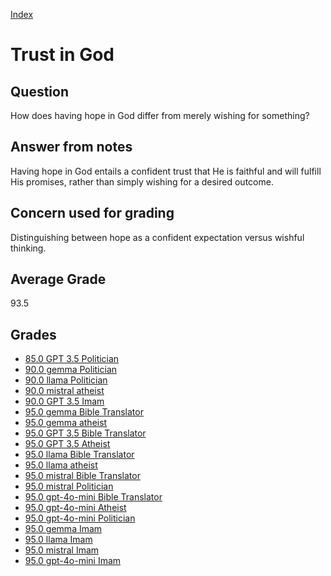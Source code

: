 
[Index](../../index.md)
# Trust in God
## Question
How does having hope in God differ from merely wishing for something?

## Answer from notes
Having hope in God entails a confident trust that He is faithful and will fulfill His promises, rather than simply wishing for a desired outcome.

## Concern used for grading
Distinguishing between hope as a confident expectation versus wishful thinking.

## Average Grade
93.5

## Grades
 * [85.0 GPT 3.5 Politician](../answers/GPT_3.5_Politician/Trust_in_God.md)
 * [90.0 gemma Politician](../answers/gemma_Politician/Trust_in_God.md)
 * [90.0 llama Politician](../answers/llama_Politician/Trust_in_God.md)
 * [90.0 mistral atheist](../answers/mistral_atheist/Trust_in_God.md)
 * [90.0 GPT 3.5 Imam](../answers/GPT_3.5_Imam/Trust_in_God.md)
 * [95.0 gemma Bible Translator](../answers/gemma_Bible_Translator/Trust_in_God.md)
 * [95.0 gemma atheist](../answers/gemma_atheist/Trust_in_God.md)
 * [95.0 GPT 3.5 Bible Translator](../answers/GPT_3.5_Bible_Translator/Trust_in_God.md)
 * [95.0 GPT 3.5 Atheist](../answers/GPT_3.5_Atheist/Trust_in_God.md)
 * [95.0 llama Bible Translator](../answers/llama_Bible_Translator/Trust_in_God.md)
 * [95.0 llama atheist](../answers/llama_atheist/Trust_in_God.md)
 * [95.0 mistral Bible Translator](../answers/mistral_Bible_Translator/Trust_in_God.md)
 * [95.0 mistral Politician](../answers/mistral_Politician/Trust_in_God.md)
 * [95.0 gpt-4o-mini Bible Translator](../answers/gpt-4o-mini_Bible_Translator/Trust_in_God.md)
 * [95.0 gpt-4o-mini Atheist](../answers/gpt-4o-mini_Atheist/Trust_in_God.md)
 * [95.0 gpt-4o-mini Politician](../answers/gpt-4o-mini_Politician/Trust_in_God.md)
 * [95.0 gemma Imam](../answers/gemma_Imam/Trust_in_God.md)
 * [95.0 llama Imam](../answers/llama_Imam/Trust_in_God.md)
 * [95.0 mistral Imam](../answers/mistral_Imam/Trust_in_God.md)
 * [95.0 gpt-4o-mini Imam](../answers/gpt-4o-mini_Imam/Trust_in_God.md)
